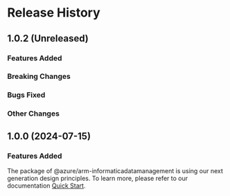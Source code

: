# Release History

## 1.0.2 (Unreleased)

### Features Added

### Breaking Changes

### Bugs Fixed

### Other Changes

## 1.0.0 (2024-07-15)

### Features Added

The package of @azure/arm-informaticadatamanagement is using our next generation design principles. To learn more, please refer to our documentation [Quick Start](https://aka.ms/azsdk/js/mgmt/quickstart).
